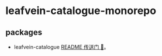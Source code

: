 # leafvein-catalogue-monorepo

## packages

- leafvein-catalogue [README 传送门 🚪](https://github.com/zealleaf/leafvein-catalogue/blob/main/packages/catalogue/README.md)。
